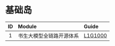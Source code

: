 # 基础岛

| ID | Module       | Guide                         |
|:--:|:-------------|:------------------------------|
| 1  | 书生大模型全链路开源体系 | [L1G1000](L1G1000/L1G1000.md) |

      